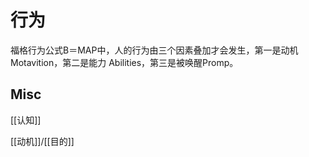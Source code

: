 # 行为

福格行为公式B＝MAP中，人的行为由三个因素叠加才会发生，第一是动机 Motavition，第二是能力 Abilities，第三是被唤醒Promp。




## Misc

[[认知]]

[[动机]]/[[目的]]



